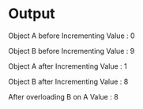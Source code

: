 # Output

Object A before Incrementing  Value : 0

Object B before Incrementing  Value : 9


Object A after Incrementing  Value : 1

Object B after Incrementing  Value : 8


After overloading B on A  Value : 8

